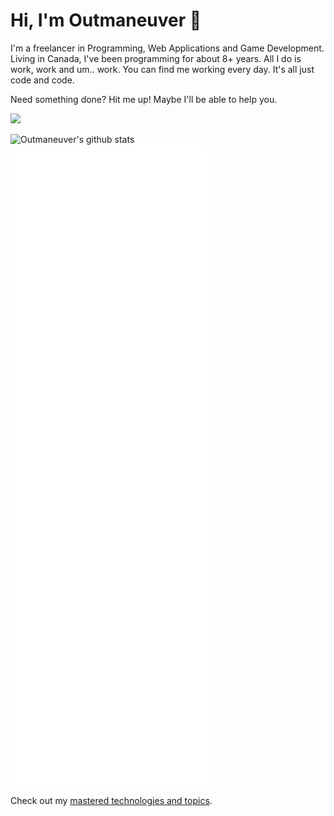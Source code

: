 # Hi, I'm Outmaneuver 👋

I'm a freelancer in Programming, Web Applications and Game Development. Living in Canada, I've been programming for about 8+ years. All I do is work, work and um.. work.
You can find me working every day. It's all just code and code.

Need something done? Hit me up! Maybe I'll be able to help you.

![](https://komarev.com/ghpvc/?username=outmaneuver)

![Outmaneuver's github stats](https://github-readme-stats.vercel.app/api?username=outmaneuver&theme=algolia&show_icons=true&count_private=true)
![Metrics](https://github.com/outmaneuver/outmaneuver/blob/main/github-metrics.svg)

Check out my [mastered technologies and topics](https://github.com/outmaneuver/outmaneuver/blob/main/github-metrics.svg).
